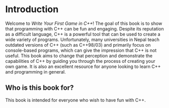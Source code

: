 # Introduction
Welcome to *Write Your First Game in C++*! The goal of this book is to show that programming with C++ can be fun and engaging. Despite its reputation as a difficult language, C++ is a powerful tool that can be used to create a wide variety of programs. Unfortunately, many universities in Nepal teach outdated versions of C++ (such as C++98/03) and primarily focus on console-based programs, which can give the impression that C++ is not useful. This book aims to change that perception and demonstrate the capabilities of C++ by guiding you through the process of creating your own game. It is also an excellent resource for anyone looking to learn C++ and programming in general.

## Who is this book for?
 This book is intended for everyone who wish to have fun with C++.
